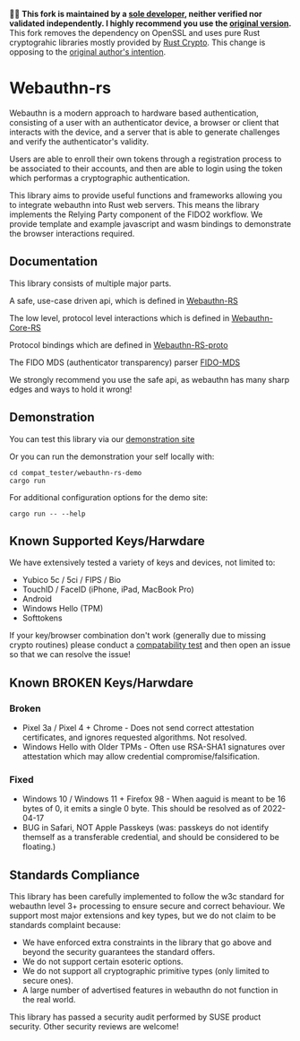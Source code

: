 &#x1F6A8;&#x1F6A8; **This fork is maintained by a [sole developer](https://github.com/kikuomax), neither verified nor validated independently.
I highly recommend you use the [original version](https://github.com/kanidm/webauthn-rs).**
This fork removes the dependency on OpenSSL and uses pure Rust cryptograhic libraries mostly provided by [Rust Crypto](https://github.com/RustCrypto).
This change is opposing to the [original author's intention](./webauthn-rs-core/README.md#why-openssl).

Webauthn-rs
==========

Webauthn is a modern approach to hardware based authentication, consisting of
a user with an authenticator device, a browser or client that interacts with the
device, and a server that is able to generate challenges and verify the
authenticator's validity.

Users are able to enroll their own tokens through a registration process to
be associated to their accounts, and then are able to login using the token
which performas a cryptographic authentication.

This library aims to provide useful functions and frameworks allowing you to
integrate webauthn into Rust web servers. This means the library implements the
Relying Party component of the FIDO2 workflow. We provide template and
example javascript and wasm bindings to demonstrate the browser interactions required.

Documentation
-------------

This library consists of multiple major parts.

A safe, use-case driven api, which is defined in [Webauthn-RS](https://docs.rs/webauthn-rs/)

The low level, protocol level interactions which is defined in [Webauthn-Core-RS](https://docs.rs/webauthn-core-rs/)

Protocol bindings which are defined in [Webauthn-RS-proto](https://docs.rs/webauthn-rs-proto/)

The FIDO MDS (authenticator transparency) parser [FIDO-MDS](https://docs.rs/fido-mds/)

We strongly recommend you use the safe api, as webauthn has many sharp edges and ways to hold it wrong!

Demonstration
-------------

You can test this library via our [demonstration site](https://webauthn.firstyear.id.au/)

Or you can run the demonstration your self locally with:

    cd compat_tester/webauthn-rs-demo
    cargo run

For additional configuration options for the demo site:

    cargo run -- --help

Known Supported Keys/Harwdare
-----------------------------

We have extensively tested a variety of keys and devices, not limited to:

* Yubico 5c / 5ci / FIPS / Bio
* TouchID / FaceID (iPhone, iPad, MacBook Pro)
* Android
* Windows Hello (TPM)
* Softtokens

If your key/browser combination don't work (generally due to missing crypto routines)
please conduct a [compatability test](https://webauthn.firstyear.id.au/compat_test) and then open
an issue so that we can resolve the issue!

Known BROKEN Keys/Harwdare
--------------------------

### Broken

* Pixel 3a / Pixel 4 + Chrome - Does not send correct attestation certificates,
  and ignores requested algorithms. Not resolved.
* Windows Hello with Older TPMs - Often use RSA-SHA1 signatures over attestation which may allow credential compromise/falsification.

### Fixed

* Windows 10 / Windows 11 + Firefox 98 - When aaguid is meant
  to be 16 bytes of 0, it emits a single 0 byte. This should be resolved as of 2022-04-17
* BUG in Safari, NOT Apple Passkeys (was: passkeys do not identify themself as a transferable credential, and should be considered to be floating.)

Standards Compliance
--------------------

This library has been carefully implemented to follow the w3c standard for webauthn level 3+ processing
to ensure secure and correct behaviour. We support most major extensions and key types, but we do not claim
to be standards complaint because:

* We have enforced extra constraints in the library that go above and beyond the security guarantees the standard offers.
* We do not support certain esoteric options.
* We do not support all cryptographic primitive types (only limited to secure ones).
* A large number of advertised features in webauthn do not function in the real world.

This library has passed a security audit performed by SUSE product security. Other security reviews
are welcome!


